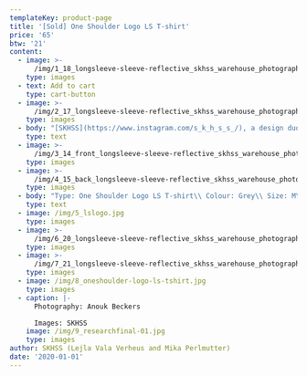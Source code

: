 ```yaml
---
templateKey: product-page
title: '[Sold] One Shoulder Logo LS T-shirt'
price: '65'
btw: '21'
content:
  - image: >-
      /img/1_18_longsleeve-sleeve-reflective_skhss_warehouse_photography-anouk-beckers.jpg
    type: images
  - text: Add to cart
    type: cart-button
  - image: >-
      /img/2_17_longsleeve-sleeve-reflective_skhss_warehouse_photography-anouk-beckers.jpg
    type: images
  - body: "[SKHSS](https://www.instagram.com/s_k_h_s_s_/), a design duo consisting of Lejla Vala Verheus and Mika Perlmutter, centres around a deep exploration of traditional and contemporary female-driven textile crafts and a feminization of utility wear and objects. Expanding upon the relationship between function and decoration, SKHSS juxtaposes intricate historic techniques such as crochet with modern printing methods. The aim of the project is to reintegrate discarded materials back into daily life. Through prolonging the usage of textile crafts in the medium of fashion, the boundaries between techniques and aesthetics of past-present-future are ultimately blended and blurred. \r\n\n\r\n\nThe work of SKHSS takes the shape of a collection of hand-crafted garments made from thrifted t-shirts and sweatshirts adapted with additional materials and techniques like yarn, reflective heat foil, dyes and bleach. The prints engage with the multiple layers of information retrieved from crochet charts, which both instruct how to crochet and at the same time describe the crochet visually. These charts are intricately coded diagrams that use a universal language of symbols. Through reading (crochet) code, recreating and creating new code, SKHSS traces and builds upon this historic information. To imbue the garment with its history and immortalize all the hands at play, footnotes are placed on the inside of the garments, tracing the origin of the elements on the garment."
    type: text
  - image: >-
      /img/3_14_front_longsleeve-sleeve-reflective_skhss_warehouse_photography-anouk-beckers.jpg
    type: images
  - image: >-
      /img/4_15_back_longsleeve-sleeve-reflective_skhss_warehouse_photography-anouk-beckers.jpg
    type: images
  - body: "Type: One Shoulder Logo LS T-shirt\\ Colour: Grey\\ Size: M\\ Material: 100% cotton\n\nCare instructions:\r Wash 30°C inside out. \rDon’t iron. \rDon’t bleach."
    type: text
  - image: /img/5_lslogo.jpg
    type: images
  - image: >-
      /img/6_20_longsleeve-sleeve-reflective_skhss_warehouse_photography-anouk-beckers.jpg
    type: images
  - image: >-
      /img/7_21_longsleeve-sleeve-reflective_skhss_warehouse_photography-anouk-beckers.jpg
    type: images
  - image: /img/8_oneshoulder-logo-ls-tshirt.jpg
    type: images
  - caption: |-
      Photography: Anouk Beckers

      Images: SKHSS
    image: /img/9_researchfinal-01.jpg
    type: images
author: SKHSS (Lejla Vala Verheus and Mika Perlmutter)
date: '2020-01-01'
---
```



